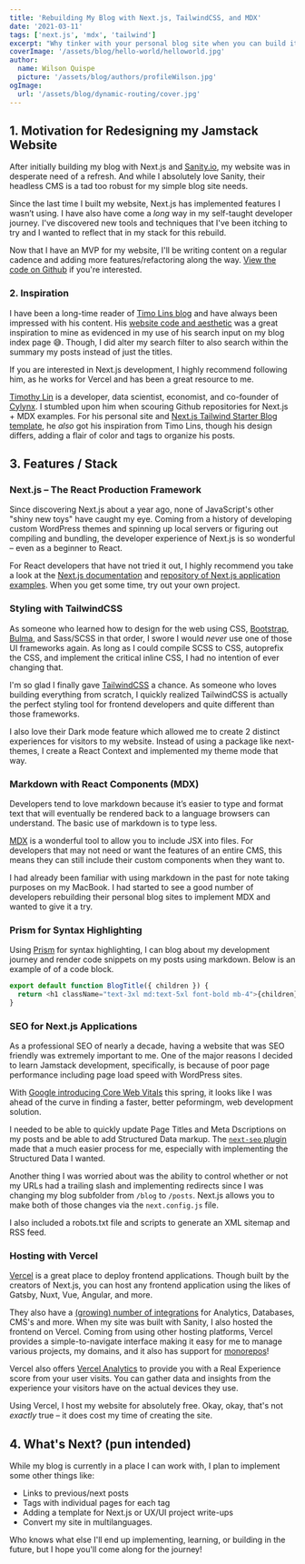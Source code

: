 ```yaml
---
title: 'Rebuilding My Blog with Next.js, TailwindCSS, and MDX'
date: '2021-03-11'
tags: ['next.js', 'mdx', 'tailwind']
excerpt: "Why tinker with your personal blog site when you can build it all over again with Next.js, MDX, and TailwindCSS?"
coverImage: '/assets/blog/hello-world/helloworld.jpg'
author:
  name: Wilson Quispe
  picture: '/assets/blog/authors/profileWilson.jpg'
ogImage:
  url: '/assets/blog/dynamic-routing/cover.jpg'
---
```


## 1. Motivation for Redesigning my Jamstack Website

After initially building my blog with Next.js and [Sanity.io](http://sanity.io), my website was in desperate need of a refresh. And while I absolutely love Sanity, their headless CMS is a tad too robust for my simple blog site needs. 

Since the last time I built my website, Next.js has implemented features I wasn’t using. I have also have come a *long* way in my self-taught developer journey. I've discovered new tools and techniques that I've been itching to try and I wanted to reflect that in my stack for this rebuild.

Now that I have an MVP for my website, I'll be writing content on a regular cadence and adding more features/refactoring along the way. [View the code on Github](https://github.com/wilsonquispealanoca/wilsonquispe.io) if you're interested.

### 2. Inspiration

I have been a long-time reader of [Timo Lins blog](https://timo.sh/) and have always been impressed with his content. His [website code and aesthetic](https://github.com/timolins) was a great inspiration to mine as evidenced in my use of his search input on my blog index page 😅.
Though, I did alter my search filter to also search within the summary my posts instead of just the titles.

If you are interested in Next.js development, I highly recommend following him, as he works for Vercel and has been a great resource to me.

[Timothy Lin](https://www.timlrx.com) is a developer, data scientist, economist, and co-founder of [Cylynx](https://www.cylynx.io/).
I stumbled upon him when scouring Github repositories for Next.js + MDX examples. 
For his personal site and [Next.js Tailwind Starter Blog template](https://github.com/timlrx/tailwind-nextjs-starter-blog), he *also* got his inspiration from Timo Lins, though his design differs, adding a flair of color and tags to organize his posts.

## 3. Features / Stack

### Next.js – The React Production Framework

Since discovering Next.js about a year ago, none of JavaScript's other "shiny new toys" have caught my eye. Coming from a history of developing custom WordPress themes and spinning up local servers or figuring out compiling and bundling, the developer experience of Next.js is so wonderful – even as a beginner to React.

For React developers that have not tried it out, I highly recommend you take a look at the [Next.js documentation](https://nextjs.org/docs) and [repository of Next.js application examples](https://github.com/vercel/next.js/tree/canary/examples). When you get some time, try out your own project.


### Styling with TailwindCSS

As someone who learned how to design for the web using CSS, [Bootstrap](https://getbootstrap.com/), [Bulma](https://bulma.io/), and Sass/SCSS in that order, I swore I would *never* use one of those UI frameworks again. As long as I could compile SCSS to CSS, autoprefix the CSS, and implement the critical inline CSS, I had no intention of ever changing that.

I'm so glad I finally gave [TailwindCSS](http://tailwindcss.com/) a chance. As someone who loves building everything from scratch, I quickly realized TailwindCSS is actually the perfect styling tool for frontend developers and quite different than those frameworks. 

I also love their Dark mode feature which allowed me to create 2 distinct experiences for visitors to my website. Instead of using a package like next-themes, I create a React Context and implemented my theme mode that way.

### Markdown with React Components (MDX)

Developers tend to love markdown because it’s easier to type and format text that will eventually be rendered back to a language browsers can understand. The basic use of markdown is to type less. 

[MDX](https://mdxjs.com/) is a wonderful tool to allow you to include JSX into files. For developers that may not need or want the features of an entire CMS, this means they can still include their custom components when they want to. 

I had already been familiar with using markdown in the past for note taking purposes on my MacBook. I had started to see a good number of developers rebuilding their personal blog sites to implement MDX and wanted to give it a try.

### Prism for Syntax Highlighting

Using [Prism](https://prismjs.com/) for syntax highlighting, I can blog about my development journey and render code snippets on my posts using markdown. Below is an example of of a code block.

```js
export default function BlogTitle({ children }) {
  return <h1 className="text-3xl md:text-5xl font-bold mb-4">{children}</h1>;
}
```

### SEO for Next.js Applications

As a professional SEO of nearly a decade, having a website that was SEO friendly was extremely important to me. 
One of the major reasons I decided to learn Jamstack development, specifically, is because of poor page performance including page load speed with WordPress sites. 

With [Google introducing Core Web Vitals](https://blog.chromium.org/2020/05/introducing-web-vitals-essential-metrics.html) this spring, it looks like I was ahead of the curve in finding a faster, better peformingm, web development solution.

I needed to be able to quickly update Page Titles and Meta Dscriptions on my posts and be able to add Structured Data markup.
The [`next-seo` plugin](https://github.com/garmeeh/next-seo) made that a much easier process for me, especially with implementing the Structured Data I wanted.

Another thing I was worried about was the ability to control whether or not my URLs had a trailing slash and implementing redirects since I was changing my blog subfolder from `/blog` to `/posts`.
Next.js allows you to make both of those changes via the `next.config.js` file.

I also included a robots.txt file and scripts to generate an XML sitemap and RSS feed.

### Hosting with Vercel

[Vercel](https://vercel.com/) is a great place to deploy frontend applications.
Though built by the creators of Next.js, you can host any frontend application using the likes of Gatsby, Nuxt, Vue, Angular, and more.

They also have a [(growing) number of integrations](https://vercel.com/integrations) for Analytics, Databases, CMS's and more. When my site was built with Sanity, I also hosted the frontend on Vercel.
Coming from using other hosting platforms, Vercel provides a simple-to-navigate interface making it easy for me to manage various projects, my domains, and it also has support for [monorepos](https://vercel.com/blog/monorepos)!

Vercel also offers [Vercel Analytics](https://vercel.com/analytics) to provide you with a Real Experience score from your user visits. You can gather data and insights from the experience your visitors have on the actual devices they use.

Using Vercel, I host my website for absolutely free. Okay, okay, that's not *exactly* true – it does cost my time of creating the site. <Emoji emoji="😜" label="Stuck out toungue wininking face" />

## 4. What's Next? (pun intended)

While my blog is currently in a place I can work with, I plan to implement some other things like:

- Links to previous/next posts
- Tags with individual pages for each tag
- Adding a template for Next.js or UX/UI project write-ups
- Convert my site in multilanguages.

Who knows what else I'll end up implementing, learning, or building in the future, but I hope you'll come along for the journey!